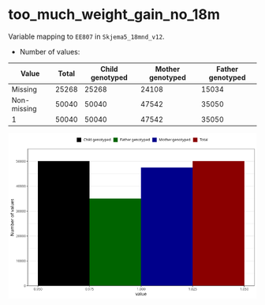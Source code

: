 # too_much_weight_gain_no_18m
Variable mapping to `EE807` in `Skjema5_18mnd_v12`.
- Number of values:

| Value | Total | Child genotyped | Mother genotyped | Father genotyped |
| ----- | ----- | --------------- | ---------------- | ---------------- |
| Missing | 25268 | 25268 | 24108 | 15034 |
| Non-missing | 50040 | 50040 | 47542 | 35050 |
| 1 | 50040 | 50040 | 47542 | 35050 |



![](too_much_weight_gain_no_18m_n.png)



